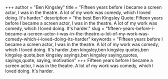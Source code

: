 +++
author = "Ben Kingsley"
title = "Fifteen years before I became a screen actor, I was in the theatre. A lot of my work was comedy, which I loved doing. It's harder."
description = "the best Ben Kingsley Quote: Fifteen years before I became a screen actor, I was in the theatre. A lot of my work was comedy, which I loved doing. It's harder."
slug = "fifteen-years-before-i-became-a-screen-actor-i-was-in-the-theatre-a-lot-of-my-work-was-comedy-which-i-loved-doing-its-harder"
keywords = "Fifteen years before I became a screen actor, I was in the theatre. A lot of my work was comedy, which I loved doing. It's harder.,ben kingsley,ben kingsley quotes,ben kingsley quote,ben kingsley sayings,ben kingsley saying,quotes, sayings,quote, saying, motivation"
+++
Fifteen years before I became a screen actor, I was in the theatre. A lot of my work was comedy, which I loved doing. It's harder.

